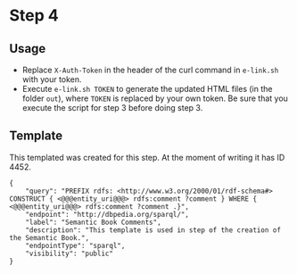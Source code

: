 # Step 4

## Usage

- Replace `X-Auth-Token` in the header of the curl command in `e-link.sh` with your token.
- Execute `e-link.sh TOKEN` to generate the updated HTML files (in the folder `out`), where `TOKEN` is replaced by your own token. Be sure that you execute the script for step 3 before doing step 3.

## Template

This templated was created for this step. At the moment of writing it has ID 4452.

```
{
    "query": "PREFIX rdfs: <http://www.w3.org/2000/01/rdf-schema#> CONSTRUCT { <@@@entity_uri@@@> rdfs:comment ?comment } WHERE { <@@@entity_uri@@@> rdfs:comment ?comment .}",
    "endpoint": "http://dbpedia.org/sparql/",
    "label": "Semantic Book Comments",
    "description": "This template is used in step of the creation of the Semantic Book.",
    "endpointType": "sparql",
    "visibility": "public"
}
```